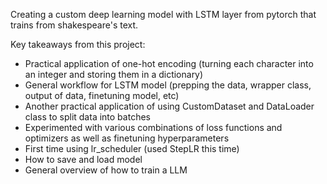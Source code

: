 Creating a custom deep learning model with LSTM layer from pytorch that trains from shakespeare's text.

Key takeaways from this project:
- Practical application of one-hot encoding (turning each character into an integer and storing them in a dictionary)
- General workflow for LSTM model (prepping the data, wrapper class, output of data, finetuning model, etc)
- Another practical application of using CustomDataset and DataLoader class to split data into batches
- Experimented with various combinations of loss functions and optimizers as well as finetuning hyperparameters
- First time using lr_scheduler (used StepLR this time)
- How to save and load model
- General overview of how to train a LLM
